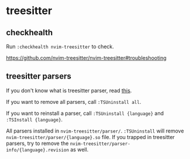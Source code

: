 # treesitter

## checkhealth

Run `:checkhealth nvim-treesitter` to check.

https://github.com/nvim-treesitter/nvim-treesitter#troubleshooting

## treesitter parsers

If you don't know what is treesitter parser, read [this](https://github.com/nvim-treesitter/nvim-treesitter#language-parsers).

If you want to remove all parsers, call `:TSUninstall all`.

If you want to reinstall a parser, call `:TSUninstall {language}` and `:TSInstall {language}`.

All parsers installed in `nvim-treesitter/parser/`. `:TSUninstall` will remove `nvim-treesitter/parser/{language}.so` file.
If you trapped in treesitter parsers, try to remove the `nvim-treesitter/parser-info/{language}.revision` as well.
